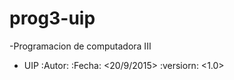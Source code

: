 # prog3-uip
-Programacion de computadora III 
- UIP 
:Autor: <Josuedeleon>
:Fecha: <20/9/2015>
:versiorn: <1.0>
<descripcion>
